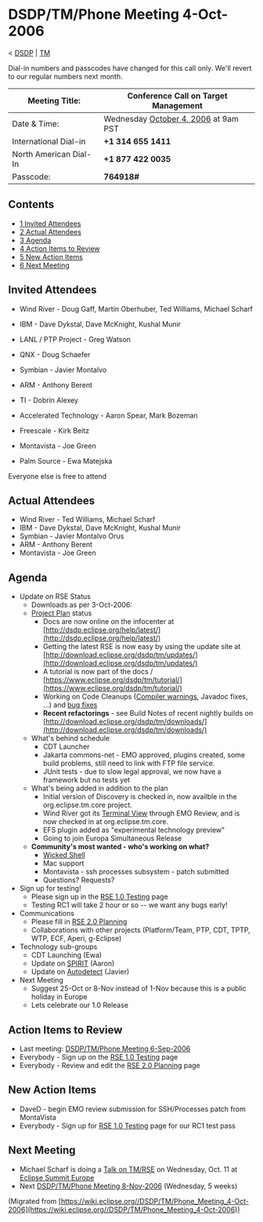 

DSDP/TM/Phone Meeting 4-Oct-2006
================================

< [DSDP](https://wiki.eclipse.org/DSDP "DSDP")‎ | [TM](./TM "DSDP/TM")

Dial-in numbers and passcodes have changed for this call only. We'll revert to our regular numbers next month.

| Meeting Title: | **Conference Call on Target Management** |
| --- | --- |
| Date & Time: | Wednesday [October 4, 2006](./index.php?title=October_4,_2006&action=edit&redlink=1 "October 4, 2006 (page does not exist)") at 9am PST |
| International Dial-in | **+1 314 655 1411** |
| North American Dial-In | **+1 877 422 0035** |
| Passcode: | **764918#** |

Contents
--------

*   [1 Invited Attendees](#Invited-Attendees)
*   [2 Actual Attendees](#Actual-Attendees)
*   [3 Agenda](#Agenda)
*   [4 Action Items to Review](#Action-Items-to-Review)
*   [5 New Action Items](#New-Action-Items)
*   [6 Next Meeting](#Next-Meeting)

Invited Attendees
-----------------

*   Wind River - Doug Gaff, Martin Oberhuber, Ted Williams, Michael Scharf
*   IBM - Dave Dykstal, Dave McKnight, Kushal Munir
*   LANL / PTP Project - Greg Watson
*   QNX - Doug Schaefer
*   Symbian - Javier Montalvo
*   ARM - Anthony Berent
*   TI - Dobrin Alexey

*   Accelerated Technology - Aaron Spear, Mark Bozeman
*   Freescale - Kirk Beitz
*   Montavista - Joe Green
*   Palm Source - Ewa Matejska

Everyone else is free to attend

Actual Attendees
----------------

*   Wind River - Ted Williams, Michael Scharf
*   IBM - Dave Dykstal, Dave McKnight, Kushal Munir
*   Symbian - Javier Montalvo Orus
*   ARM - Anthony Berent
*   Montavista - Joe Green

Agenda
------

*   Update on RSE Status
    *   Downloads as per 3-Oct-2006:
    *   [Project Plan](https://www.eclipse.org/dsdp/tm/development/plan.php) status
        *   Docs are now online on the infocenter at [http://dsdp.eclipse.org/help/latest/](http://dsdp.eclipse.org/help/latest/)
        *   Getting the latest RSE is now easy by using the update site at [http://download.eclipse.org/dsdp/tm/updates/](http://download.eclipse.org/dsdp/tm/updates/)
        *   A tutorial is now part of the docs / [https://www.eclipse.org/dsdp/tm/tutorial/](https://www.eclipse.org/dsdp/tm/tutorial/)
        *   Working on Code Cleanups ([Compiler warnings](https://bugs.eclipse.org/bugs/show_bug.cgi?id=149080), Javadoc fixes, ...) and [bug fixes](https://www.eclipse.org/dsdp/tm/development/bug_process.php)
        *   **Recent refactorings** \- see Build Notes of recent nightly builds on [http://download.eclipse.org/dsdp/tm/downloads/](http://download.eclipse.org/dsdp/tm/downloads/)
    *   What's behind schedule
        *   CDT Launcher
        *   Jakarta commons-net - EMO approved, plugins created, some build problems, still need to link with FTP file service.
        *   JUnit tests - due to slow legal approval, we now have a framework but no tests yet
    *   What's being added in addition to the plan
        *   Initial version of Discovery is checked in, now availble in the org.eclipse.tm.core project.
        *   Wind River got its [Terminal View](https://bugs.eclipse.org/bugs/show_bug.cgi?id=152826) through EMO Review, and is now checked in at org.eclipse.tm.core.
        *   EFS plugin added as "experimental technology preview"
        *   Going to join Europa Simultaneous Release
    *   **Community's most wanted - who's working on what?**
        *   [Wicked Shell](http://eclipse-plugins.info/eclipse/plugin_details.jsp?id=1392)
        *   Mac support
        *   Montavista - ssh processes subsystem - patch submitted
        *   Questions? Requests?
*   Sign up for testing!
    *   Please sign up in the [RSE 1.0 Testing](./RSE_1.0_Testing "RSE 1.0 Testing") page
    *   Testing RC1 will take 2 hour or so -- we want any bugs early!
*   Communications
    *   Please fill in [RSE 2.0 Planning](./RSE_2.0_Planning "RSE 2.0 Planning")
    *   Collaborations with other projects (Platform/Team, PTP, CDT, TPTP, WTP, ECF, Aperi, g-Eclipse)
*   Technology sub-groups
    *   CDT Launching (Ewa)
    *   Update on [SPIRIT](./DD/Spirit "DSDP/DD/Spirit") (Aaron)
    *   Update on [Autodetect](./Autodetect "DSDP/TM/Autodetect") (Javier)
*   Next Meeting
    *   Suggest 25-Oct or 8-Nov instead of 1-Nov because this is a public holiday in Europe
    *   Lets celebrate our 1.0 Release

Action Items to Review
----------------------

*   Last meeting: [DSDP/TM/Phone Meeting 6-Sep-2006](./Phone_Meeting_6-Sep-2006 "DSDP/TM/Phone Meeting 6-Sep-2006")
*   Everybody - Sign up on the [RSE 1.0 Testing](./RSE_1.0_Testing "RSE 1.0 Testing") page
*   Everybody - Review and edit the [RSE 2.0 Planning](./RSE_2.0_Planning "RSE 2.0 Planning") page

New Action Items
----------------

*   DaveD - begin EMO review submission for SSH/Processes patch from MontaVista
*   Everybody - Sign up for [RSE 1.0 Testing](./RSE_1.0_Testing "RSE 1.0 Testing") page for our RC1 test pass

Next Meeting
------------

*   Michael Scharf is doing a [Talk on TM/RSE](http://www.eclipsecon.org/summiteurope2006/index.php?page=detail/&id=26) on Wednesday, Oct. 11 at [Eclipse Summit Europe](http://www.eclipsecon.org/summiteurope2006)
*   Next [DSDP/TM/Phone Meeting 8-Nov-2006](./Phone_Meeting_8-Nov-2006 "DSDP/TM/Phone Meeting 8-Nov-2006") (Wednesday, 5 weeks)


(Migrated from [https://wiki.eclipse.org//DSDP/TM/Phone_Meeting_4-Oct-2006](https://wiki.eclipse.org//DSDP/TM/Phone_Meeting_4-Oct-2006))